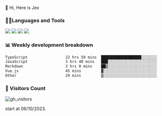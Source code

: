 👋 Hi, Here is Jex

 

### 🧑‍💻Languages and Tools

<code><a href="https://react.dev"><img src="https://api.iconify.design/logos:react.svg" /></a></code>
<code><a href="https://github.com/vuejs/core"><img src="https://api.iconify.design/logos:vue.svg" /></a></code> 
<code><a href="https://github.com/microsoft/TypeScript"><img src="https://api.iconify.design/logos:typescript-icon.svg" /></a></code>
<code><a href="https://threejs.org/"><img src="https://api.iconify.design/logos:threejs.svg" /></a></code>

### 📊 Weekly development breakdown

<!--START_SECTION:waka-->

```txt
TypeScript                 22 hrs 59 mins  ██████████████████░░░░░░░   71.69 %
JavaScript                 3 hrs 48 mins   ███░░░░░░░░░░░░░░░░░░░░░░   11.87 %
Markdown                   3 hrs 8 mins    ██▒░░░░░░░░░░░░░░░░░░░░░░   09.80 %
Vue.js                     45 mins         ▓░░░░░░░░░░░░░░░░░░░░░░░░   02.39 %
Other                      29 mins         ▒░░░░░░░░░░░░░░░░░░░░░░░░   01.54 %
```

<!--END_SECTION:waka-->


### 👀 Visitors Count

![gh_visitors](https://profile-counter.glitch.me/jexlau/count.svg)

start at 06/10/2023.
